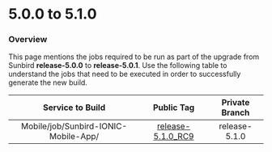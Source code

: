 # 5.0.0 to 5.1.0

### Overview

This page mentions the jobs required to be run as part of the upgrade from Sunbird **release-5.0.0** to **release-5.0.1**. Use the following table to understand the jobs that need to be executed in order to successfully generate the new build.

|           Service to Build           |                                            Public Tag                                            | Private Branch |
| :----------------------------------: | :----------------------------------------------------------------------------------------------: | :------------: |
| Mobile/job/Sunbird-IONIC-Mobile-App/ | [release-5.1.0\_RC9](https://github.com/Sunbird-Ed/SunbirdEd-mobile-app/tree/release-5.1.0\_RC9) |  release-5.1.0 |
